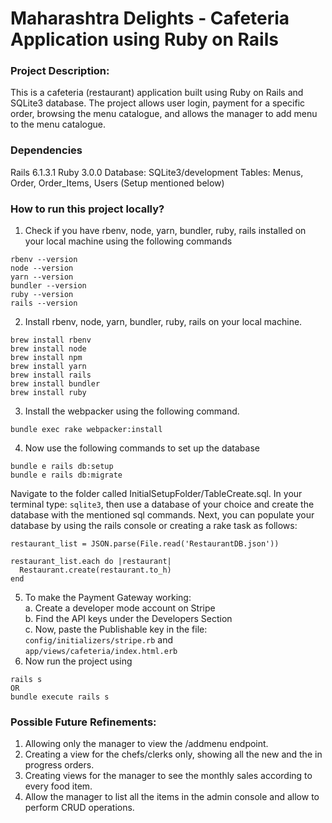 # Maharashtra Delights - Cafeteria Application using Ruby on Rails

### Project Description: 
This is a cafeteria (restaurant) application built using Ruby on Rails and SQLite3 database. The project allows user login, payment for a specific order, browsing the menu catalogue, and allows the manager to add menu to the menu catalogue.

### Dependencies
Rails 6.1.3.1
Ruby 3.0.0
Database: SQLite3/development
Tables: Menus, Order, Order_Items, Users (Setup mentioned below)

### How to run this project locally?

1. Check if you have rbenv, node, yarn, bundler, ruby, rails installed on your local machine using the following commands
```
rbenv --version 
node --version
yarn --version
bundler --version
ruby --version
rails --version
```
2. Install rbenv, node, yarn, bundler, ruby, rails on your local machine.
```
brew install rbenv
brew install node
brew install npm
brew install yarn
brew install rails
brew install bundler
brew install ruby
```
3. Install the webpacker using the following command.
```
bundle exec rake webpacker:install
```
4. Now use the following commands to set up the database
```
bundle e rails db:setup
bundle e rails db:migrate
```
Navigate to the folder called InitialSetupFolder/TableCreate.sql. In your terminal type: ```sqlite3```, then use a database of your choice and create the database with the mentioned sql commands.
Next, you can populate your database by using the rails console or creating a rake task as follows:
```
restaurant_list = JSON.parse(File.read('RestaurantDB.json')) 

restaurant_list.each do |restaurant|
  Restaurant.create(restaurant.to_h)
end
```

5. To make the Payment Gateway working: \
   a. Create a developer mode account on Stripe \
   b. Find the API keys under the Developers Section \
   c. Now, paste the Publishable key in the file: ```config/initializers/stripe.rb``` and ```app/views/cafeteria/index.html.erb```
6. Now run the project using 
```
rails s
OR 
bundle execute rails s
```

### Possible Future Refinements:
1. Allowing only the manager to view the /addmenu endpoint. 
2. Creating a view for the chefs/clerks only, showing all the new and the in progress orders. 
3. Creating views for the manager to see the monthly sales according to every food item.
4. Allow the manager to list all the items in the admin console and allow to perform CRUD operations. 
